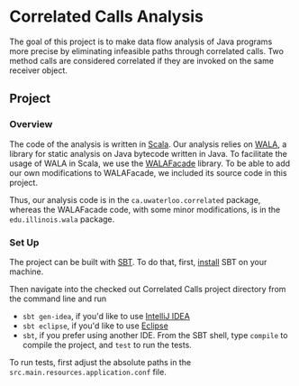 # Correlated Calls Analysis

The goal of this project is to make data flow analysis of Java programs more precise by eliminating infeasible paths through correlated calls. Two method calls are considered correlated if they are invoked on the same receiver object.

## Project

### Overview

The code of the analysis is written in [Scala](http://www.scala-lang.org/). Our analysis relies on [WALA](http://wala.sourceforge.net/wiki/index.php/Main_Page), a library for static analysis on Java bytecode written in Java. To facilitate the usage of WALA in Scala, we use the [WALAFacade](https://github.com/cos/WALAFacade) library. To be able to add our own modifications to WALAFacade, we included its source code in this project.

Thus, our analysis code is in the `ca.uwaterloo.correlated` package, whereas the WALAFacade code, with some minor modifications, is in the `edu.illinois.wala` package.

### Set Up

The project can be built with [SBT](http://www.scala-sbt.org/). To do that, first, [install](http://www.scala-sbt.org/release/docs/Getting-Started/Setup) SBT on your machine.

Then navigate into the checked out Correlated Calls project directory from the command line and run
- `sbt gen-idea`, if you'd like to use [IntelliJ IDEA](http://www.jetbrains.com/idea/)
- `sbt eclipse`, if you'd like to use [Eclipse](http://www.eclipse.org/)
- `sbt`, if you prefer using another IDE. From the SBT shell, type `compile` to compile the project, and `test` to run the tests.

To run tests, first adjust the absolute paths in the `src.main.resources.application.conf` file.